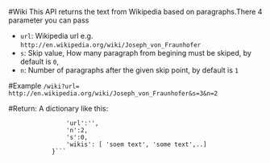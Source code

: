 #Wiki
This API returns the text from Wikipedia based on paragraphs.There 4 parameter you can pass

+ `url`: Wikipedia url e.g. `http://en.wikipedia.org/wiki/Joseph_von_Fraunhofer`
+ `s`: Skip value, How many paragraph from begining must be skiped, by default is `0`,
+ `n`: Number of paragraphs after the given skip point, by default is `1`

#Example
    `/wiki?url= http://en.wikipedia.org/wiki/Joseph_von_Fraunhofer&s=3&n=2`

#Return:
    A dictionary like this:

```            {
                'url':'',
                'n':2,
                's':0,
                'wikis': [ 'soem text', 'some text',..]
            }```